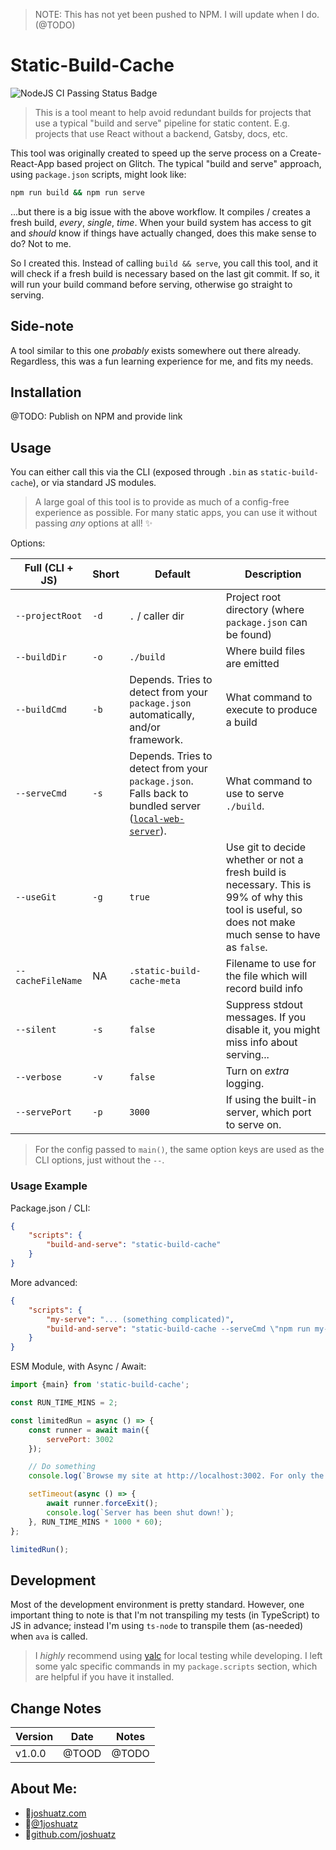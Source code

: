 > NOTE: This has not yet been pushed to NPM. I will update when I do. (@TODO)

# Static-Build-Cache
![NodeJS CI Passing Status Badge](https://github.com/joshuatz/static-build-cache/workflows/Node.js%20CI/badge.svg)

> This is a tool meant to help avoid redundant builds for projects that use a typical "build and serve" pipeline for static content. E.g. projects that use React without a backend, Gatsby, docs, etc.

This tool was originally created to speed up the serve process on a Create-React-App based project on Glitch. The typical "build and serve" approach, using `package.json` scripts, might look like:

```sh
npm run build && npm run serve
```

...but there is a big issue with the above workflow. It compiles / creates a fresh build, *every*, *single*, *time*. When your build system has access to git and *should* know if things have actually changed, does this make sense to do? Not to me.

So I created this. Instead of calling `build && serve`, you call this tool, and it will check if a fresh build is necessary based on the last git commit. If so, it will run your build command before serving, otherwise go straight to serving.

## Side-note
A tool similar to this one *probably* exists somewhere out there already. Regardless, this was a fun learning experience for me, and fits my needs.

## Installation
@TODO: Publish on NPM and provide link

## Usage

You can either call this via the CLI (exposed through `.bin` as `static-build-cache`), or via standard JS modules.

> A large goal of this tool is to provide as much of a config-free experience as possible. For many static apps, you can use it without passing *any* options at all! ✨

Options:

Full (CLI + JS) | Short | Default | Description
--- | --- | --- | ---
`--projectRoot` | `-d` | `.` / caller dir | Project root directory (where `package.json` can be found)
`--buildDir` | `-o` | `./build` | Where build files are emitted
`--buildCmd` | `-b` | Depends. Tries to detect from your `package.json` automatically, and/or framework. | What command to execute to produce a build
`--serveCmd` | `-s` | Depends. Tries to detect from your `package.json`. Falls back to bundled server ([`local-web-server`](https://www.npmjs.com/package/local-web-server)). | What command to use to serve `./build`.
`--useGit` | `-g` | `true` | Use git to decide whether or not a fresh build is necessary. This is 99% of why this tool is useful, so does not make much sense to have as `false`.
`--cacheFileName` | NA | `.static-build-cache-meta` | Filename to use for the file which will record build info
`--silent` | `-s` | `false` | Suppress stdout messages. If you disable it, you might miss info about serving...
`--verbose` | `-v` | `false` | Turn on *extra* logging.
`--servePort` | `-p` | `3000` | If using the built-in server, which port to serve on.

> For the config passed to `main()`, the same option keys are used as the CLI options, just without the `--`. 

### Usage Example
Package.json / CLI:

```json
{
	"scripts": {
		"build-and-serve": "static-build-cache"
	}
}
```

More advanced:
```json
{
	"scripts": {
		"my-serve": "... (something complicated)",
		"build-and-serve": "static-build-cache --serveCmd \"npm run my-serve\" -p 3001"
	}
}
```

ESM Module, with Async / Await:

```js
import {main} from 'static-build-cache';

const RUN_TIME_MINS = 2;

const limitedRun = async () => {
	const runner = await main({
		servePort: 3002
	});

	// Do something
	console.log(`Browse my site at http://localhost:3002. For only the next ${RUN_TIME_MINS} minutes!`);

	setTimeout(async () => {
		await runner.forceExit();
		console.log(`Server has been shut down!`);
	}, RUN_TIME_MINS * 1000 * 60);
};

limitedRun();
```


## Development
Most of the development environment is pretty standard. However, one important thing to note is that I'm not transpiling my tests (in TypeScript) to JS in advance; instead I'm using `ts-node` to transpile them (as-needed) when `ava` is called.

> I *highly* recommend using [yalc](https://www.npmjs.com/package/yalc) for local testing while developing. I left some yalc specific commands in my `package.scripts` section, which are helpful if you have it installed.

## Change Notes
Version | Date | Notes
--- | --- | ---
v1.0.0 | @TOOD | @TODO

## About Me:

 - 🔗<a href="https://joshuatz.com/" rel="noopener" target="_blank">joshuatz.com</a>
 - 💬<a href="https://twitter.com/1joshuatz" rel="noopener" target="_blank">@1joshuatz</a>
 - 💾<a href="https://github.com/joshuatz" rel="noopener" target="_blank">github.com/joshuatz</a>
